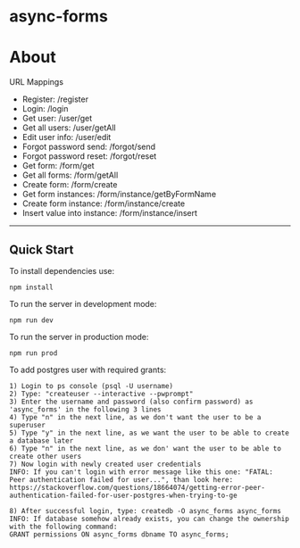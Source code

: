 # async-forms

# About
URL Mappings

- Register: /register
- Login: /login
- Get user: /user/get
- Get all users: /user/getAll
- Edit user info: /user/edit
- Forgot password send: /forgot/send
- Forgot password reset: /forgot/reset
- Get form: /form/get
- Get all forms: /form/getAll
- Create form: /form/create
- Get form instances: /form/instance/getByFormName
- Create form instance: /form/instance/create
- Insert value into instance: /form/instance/insert
---

## Quick Start

To install dependencies use:

```
npm install

```
To run the server in development mode:

```
npm run dev

```
To run the server in production mode:

```
npm run prod

```
To add postgres user with required grants:

```
1) Login to ps console (psql -U username)
2) Type: "createuser --interactive --pwprompt"
3) Enter the username and password (also confirm password) as 'async_forms' in the following 3 lines
4) Type "n" in the next line, as we don't want the user to be a superuser
5) Type "y" in the next line, as we want the user to be able to create a database later
6) Type "n" in the next line, as we don' want the user to be able to create other users
7) Now login with newly created user credentials
INFO: If you can't login with error message like this one: "FATAL: Peer authentication failed for user...", than look here: https://stackoverflow.com/questions/18664074/getting-error-peer-authentication-failed-for-user-postgres-when-trying-to-ge

8) After successful login, type: createdb -O async_forms async_forms
INFO: If database somehow already exists, you can change the ownership with the following command:
GRANT permissions ON async_forms dbname TO async_forms;

```